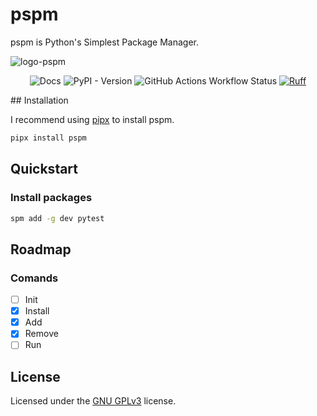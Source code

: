 # pspm

pspm is Python's Simplest Package Manager.

![logo-pspm](https://github.com/user-attachments/assets/6a35d219-1193-42f8-a1b6-0331818e8e4d)

<div align="center">

![Docs](https://img.shields.io/badge/docs-mkdocs-blue?style=for-the-badge&link=https%3A%2F%2Fjahn16.github.io%2Fpspm%2F)
![PyPI - Version](https://img.shields.io/pypi/v/pspm?logo=python&style=for-the-badge)
![GitHub Actions Workflow Status](https://img.shields.io/github/actions/workflow/status/Jahn16/pspm/test.yaml?label=tests&logo=github&style=for-the-badge)
[![Ruff](https://img.shields.io/endpoint?url=https://raw.githubusercontent.com/astral-sh/ruff/main/assets/badge/v2.json&style=for-the-badge)](https://github.com/astral-sh/ruff)
</div>
## Installation

I recommend using [pipx](https://pipx.pypa.io/stable/) to install pspm.

```bash
pipx install pspm
```

## Quickstart
### Install packages
```bash
spm add -g dev pytest
```

## Roadmap
### Comands
- [ ] Init
- [x] Install
- [x] Add
- [x] Remove
- [ ] Run

## License

Licensed under the [GNU GPLv3](LICENSE) license.
